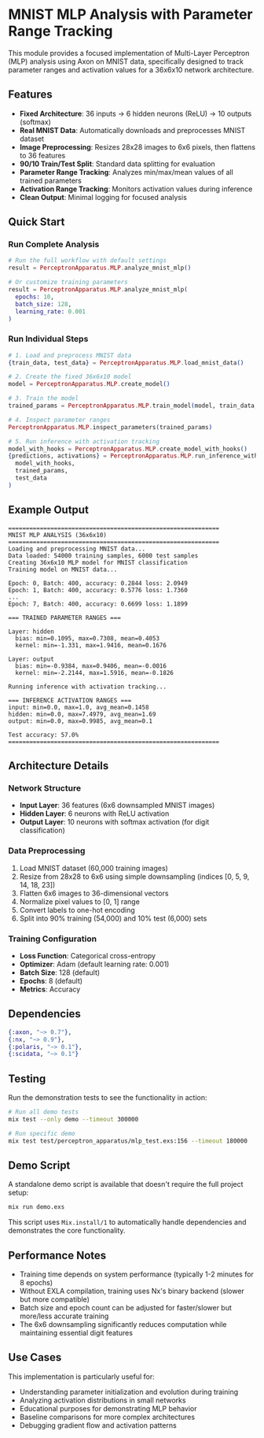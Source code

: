 # MNIST MLP Analysis with Parameter Range Tracking

This module provides a focused implementation of Multi-Layer Perceptron (MLP)
analysis using Axon on MNIST data, specifically designed to track parameter
ranges and activation values for a 36x6x10 network architecture.

## Features

- **Fixed Architecture**: 36 inputs → 6 hidden neurons (ReLU) → 10 outputs
  (softmax)
- **Real MNIST Data**: Automatically downloads and preprocesses MNIST dataset
- **Image Preprocessing**: Resizes 28x28 images to 6x6 pixels, then flattens to
  36 features
- **90/10 Train/Test Split**: Standard data splitting for evaluation
- **Parameter Range Tracking**: Analyzes min/max/mean values of all trained
  parameters
- **Activation Range Tracking**: Monitors activation values during inference
- **Clean Output**: Minimal logging for focused analysis

## Quick Start

### Run Complete Analysis

```elixir
# Run the full workflow with default settings
result = PerceptronApparatus.MLP.analyze_mnist_mlp()

# Or customize training parameters
result = PerceptronApparatus.MLP.analyze_mnist_mlp(
  epochs: 10,
  batch_size: 128,
  learning_rate: 0.001
)
```

### Run Individual Steps

```elixir
# 1. Load and preprocess MNIST data
{train_data, test_data} = PerceptronApparatus.MLP.load_mnist_data()

# 2. Create the fixed 36x6x10 model
model = PerceptronApparatus.MLP.create_model()

# 3. Train the model
trained_params = PerceptronApparatus.MLP.train_model(model, train_data, epochs: 5)

# 4. Inspect parameter ranges
PerceptronApparatus.MLP.inspect_parameters(trained_params)

# 5. Run inference with activation tracking
model_with_hooks = PerceptronApparatus.MLP.create_model_with_hooks()
{predictions, activations} = PerceptronApparatus.MLP.run_inference_with_tracking(
  model_with_hooks,
  trained_params,
  test_data
)
```

## Example Output

```
============================================================
MNIST MLP ANALYSIS (36x6x10)
============================================================
Loading and preprocessing MNIST data...
Data loaded: 54000 training samples, 6000 test samples
Creating 36x6x10 MLP model for MNIST classification
Training model on MNIST data...

Epoch: 0, Batch: 400, accuracy: 0.2844 loss: 2.0949
Epoch: 1, Batch: 400, accuracy: 0.5776 loss: 1.7360
...
Epoch: 7, Batch: 400, accuracy: 0.6699 loss: 1.1899

=== TRAINED PARAMETER RANGES ===

Layer: hidden
  bias: min=0.1095, max=0.7308, mean=0.4053
  kernel: min=-1.331, max=1.9416, mean=0.1676

Layer: output
  bias: min=-0.9384, max=0.9406, mean=-0.0016
  kernel: min=-2.2144, max=1.5916, mean=-0.1826

Running inference with activation tracking...

=== INFERENCE ACTIVATION RANGES ===
input: min=0.0, max=1.0, avg_mean=0.1458
hidden: min=0.0, max=7.4979, avg_mean=1.69
output: min=0.0, max=0.9985, avg_mean=0.1

Test accuracy: 57.0%
============================================================
```

## Architecture Details

### Network Structure

- **Input Layer**: 36 features (6x6 downsampled MNIST images)
- **Hidden Layer**: 6 neurons with ReLU activation
- **Output Layer**: 10 neurons with softmax activation (for digit
  classification)

### Data Preprocessing

1. Load MNIST dataset (60,000 training images)
2. Resize from 28x28 to 6x6 using simple downsampling (indices [0, 5, 9, 14, 18,
   23])
3. Flatten 6x6 images to 36-dimensional vectors
4. Normalize pixel values to [0, 1] range
5. Convert labels to one-hot encoding
6. Split into 90% training (54,000) and 10% test (6,000) sets

### Training Configuration

- **Loss Function**: Categorical cross-entropy
- **Optimizer**: Adam (default learning rate: 0.001)
- **Batch Size**: 128 (default)
- **Epochs**: 8 (default)
- **Metrics**: Accuracy

## Dependencies

```elixir
{:axon, "~> 0.7"},
{:nx, "~> 0.9"},
{:polaris, "~> 0.1"},
{:scidata, "~> 0.1"}
```

## Testing

Run the demonstration tests to see the functionality in action:

```bash
# Run all demo tests
mix test --only demo --timeout 300000

# Run specific demo
mix test test/perceptron_apparatus/mlp_test.exs:156 --timeout 180000
```

## Demo Script

A standalone demo script is available that doesn't require the full project
setup:

```bash
mix run demo.exs
```

This script uses `Mix.install/1` to automatically handle dependencies and
demonstrates the core functionality.

## Performance Notes

- Training time depends on system performance (typically 1-2 minutes for 8
  epochs)
- Without EXLA compilation, training uses Nx's binary backend (slower but more
  compatible)
- Batch size and epoch count can be adjusted for faster/slower but more/less
  accurate training
- The 6x6 downsampling significantly reduces computation while maintaining
  essential digit features

## Use Cases

This implementation is particularly useful for:

- Understanding parameter initialization and evolution during training
- Analyzing activation distributions in small networks
- Educational purposes for demonstrating MLP behavior
- Baseline comparisons for more complex architectures
- Debugging gradient flow and activation patterns
